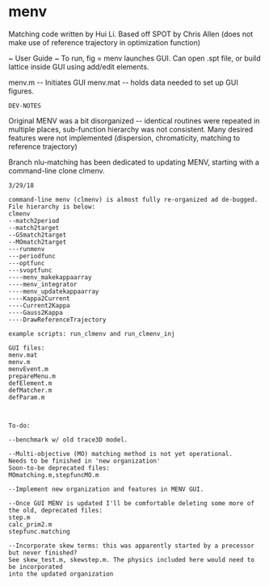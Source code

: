 # menv

Matching code written by Hui Li. Based off SPOT by Chris Allen 
(does not make use of reference trajectory in optimization function)

~ User Guide ~
To run, fig = menv launches GUI. Can open .spt file, or build lattice 
inside GUI using add/edit elements.

menv.m -- Initiates GUI
menv.mat -- holds data needed to set up GUI figures.


~~~~~~~~~~~~~~~~~~~~~~~~~~~~~~~~~~~~~~~~~~~~~~~~~~~~~~
DEV-NOTES
~~~~~~~~~~~~~~~~~~~~~~~~~~~~~~~~~~~~~~~~~~~~~~~~~~~~~~

Original MENV was a bit disorganized -- identical routines were repeated in
multiple places, sub-function hierarchy was not consistent. Many desired
features were not implemented (dispersion, chromaticity, matching to reference trajectory)

Branch nlu-matching has been dedicated to updating MENV, starting with a command-line clone clmenv.

~~~~~~~~~~~~~~~~~~~~~~~~~~~~~~~~~~~~~~~~~~~~~~~~~~~~~~
3/29/18

command-line menv (clmenv) is almost fully re-organized ad de-bugged. 
File hierarchy is below:
clmenv
--match2period
--match2target
--GSmatch2target
--MOmatch2target
---runmenv
---periodfunc
---optfunc
---svoptfunc
----menv_makekappaarray
----menv_integrator
----menv_updatekappaarray
----Kappa2Current
----Current2Kappa
----Gauss2Kappa
----DrawReferenceTrajectory

example scripts: run_clmenv and run_clmenv_inj

GUI files:
menv.mat
menv.m
menvEvent.m
prepareMenu.m
defElement.m
defMatcher.m
defParam.m



To-do:

--benchmark w/ old trace3D model.

--Multi-objective (MO) matching method is not yet operational. 
Needs to be finished in 'new organization'
Soon-to-be deprecated files:
MOmatching.m,stepfuncMO.m

--Implement new organization and features in MENV GUI.

--Once GUI MENV is updated I'll be comfortable deleting some more of the old, deprecated files:
step.m
calc_prim2.m
stepfunc.matching

--Incorporate skew terms: this was apparently started by a precessor but never finished?
See skew_test.m, skewstep.m. The physics included here would need to be incorporated 
into the updated organization
